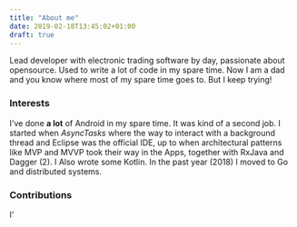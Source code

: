 ```yaml
---
title: "About me"
date: 2019-02-18T13:45:02+01:00
draft: true
---
```



Lead developer with electronic trading software by day, passionate about opensource. Used to write a lot of code in my spare time. Now I am a dad and you know where most of my spare time goes to. But I keep trying!

### Interests

I've done **a lot** of Android in my spare time. It was kind of a second job. I started when *AsyncTasks* where the way to interact with a background thread and Eclipse was the official IDE, up to when architectural patterns like MVP and MVVP took their way in the Apps, together with RxJava and Dagger (2). I Also wrote some Kotlin.
In the past year (2018) I moved to Go and distributed systems.

### Contributions

I'


